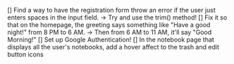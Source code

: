 [] Find a way to have the registration form throw an error if the user just enters spaces in the input field.
    -> Try and use the trim() method!
[] Fix it so that on the homepage, the greeting says something like "Have a good night!" from 8 PM to 6 AM.
    -> Then from 6 AM to 11 AM, it'll say "Good Morning!"
[] Set up Google Authentication!
[] In the notebook page that displays all the user's notebooks, add a hover affect to the trash and edit button icons